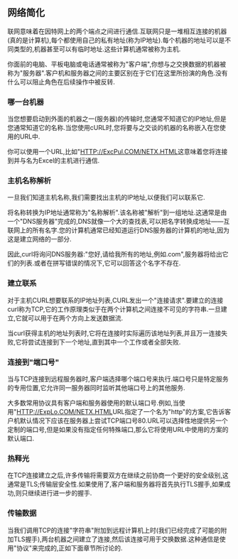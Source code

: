 
## 网络简化

联网意味着在因特网上的两个端点之间进行通信.互联网只是一堆相互连接的机器(真的是计算机),每个都使用自己的私有地址(称为IP地址).每个机器的地址可以是不同类型的,机器甚至可以有临时地址.这些计算机通常被称为主机.

你面前的电脑、平板电脑或电话通常被称为"客户端",你想与之交换数据的机器被称为"服务器".客户机和服务器之间的主要区别在于它们在这里所扮演的角色.没有什么可以阻止角色在后续操作中被反转.

### 哪一台机器

当您想要启动到外面的机器之一(服务器)的传输时,您通常不知道它的IP地址,但是您通常知道它的名称.当您使用cURL时,您将要与之交谈的机器的名称嵌入在您使用的URL中.

你可以使用一个URL,比如"[HTTP://ExcPul.COM/NETX.HTML](http://example.com/index.html")这意味着您将连接到并与名为Excel的主机进行通信.

### 主机名称解析

一旦我们知道主机名称,我们需要找出主机的IP地址,以便我们可以联系它.

将名称转换为IP地址通常称为"名称解析".该名称被"解析"到一组地址.这通常是由一个"DNS服务器"完成的,DNS就像一个大的查找表,可以把名字转换成地址——互联网上的所有名字.您的计算机通常已经知道运行DNS服务器的计算机的地址,因为这是建立网络的一部分.

因此,curl将询问DNS服务器:"您好,请给我所有的地址,例如.com",服务器将给出它们的列表.或者在拼写错误的情况下,它可以回答这个名字不存在.

### 建立联系

对于主机CURL想要联系的IP地址列表,CURL发出一个"连接请求".要建立的连接curl称为TCP,它的工作原理类似于在两个计算机之间连接不可见的字符串.一旦建立,它就可以用于在两个方向上发送数据流.

当curl获得主机的地址列表时,它将在连接时实际遍历该地址列表,并且万一连接失败,它将尝试连接到下一个地址,直到其中一个工作或者全部失败.

### 连接到"端口号"

当与TCP连接到远程服务器时,客户端选择哪个端口号来执行.端口号只是特定服务的专用位置,它允许同一服务器同时监听其他端口号上的其他服务.

大多数常用协议具有客户端和服务器使用的默认端口号.例如,当使用"[HTTP://ExpLo.COM/NETX.HTML](http://example.com/index.html)URL指定了一个名为"http"的方案,它告诉客户机默认情况下应该在服务器上尝试TCP端口号80.URL可以选择性地提供另一个定制的端口号,但是如果没有指定任何特殊端口,那么它将使用URL中使用的方案的默认端口.

### 热释光

在TCP连接建立之后,许多传输将需要双方在继续之前协商一个更好的安全级别,这通常是TLS;传输层安全性.如果使用了,客户端和服务器将首先执行TLS握手,如果成功,则只继续进行进一步的握手.

### 传输数据

当我们调用TCP的连接"字符串"附加到远程计算机上时(我们已经完成了可能的附加TLS握手),两台机器之间建立了连接,然后该连接可用于交换数据.这种通信是使用"协议"来完成的,正如下面章节所讨论的.
